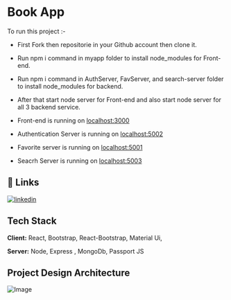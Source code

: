 
# Book App

To run this project :-

* First Fork then repositorie in your Github account then clone it.

* Run npm i command in myapp folder to install node_modules for Front-end.
* Run npm i command in AuthServer, FavServer, and search-server folder to install node_modules for backend.
* After that start node server for Front-end and also start node server for all 3 backend service.

* Front-end is running on [localhost:3000](http://localhost:3000/)

* Authentication Server  is running on [localhost:5002](http://localhost:5002/)

* Favorite server is running on [localhost:5001](http://localhost:5001/)

* Seacrh Server is running on [localhost:5003](http://localhost:5003/)




## 🔗 Links

[![linkedin](https://img.shields.io/badge/linkedin-0A66C2?style=for-the-badge&logo=linkedin&logoColor=white)](https://www.linkedin.com/in/amit-sharma-047434177/)



## Tech Stack

**Client:** React, Bootstrap, React-Bootstrap, Material Ui, 

**Server:** Node, Express , MongoDb, Passport JS


## Project Design Architecture

![Image](https://drive.google.com/file/d/1l24BUF9zTOKpqwqas0ituoyjzOfX2vPB/view)

